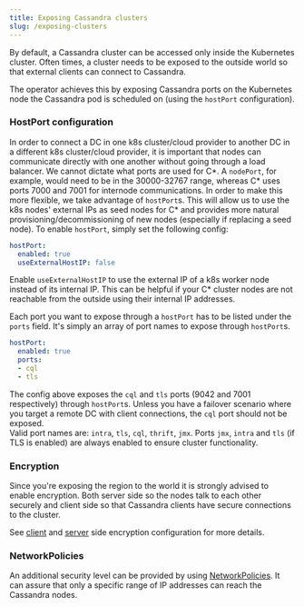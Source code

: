 ```yaml
---
title: Exposing Cassandra clusters
slug: /exposing-clusters
---
```


By default, a Cassandra cluster can be accessed only inside the Kubernetes cluster. Often times, a cluster needs to be exposed to the outside world so that external clients can connect to Cassandra.

The operator achieves this by exposing Cassandra ports on the Kubernetes node the Cassandra pod is scheduled on (using the `hostPort` configuration).

### HostPort configuration

In order to connect a DC in one k8s cluster/cloud provider to another DC in a different k8s cluster/cloud provider, it is important that nodes can communicate directly with one another without going through a load balancer.
We cannot dictate what ports are used for C*. A `nodePort`, for example, would need to be in the 30000-32767 range, whereas C* uses ports 7000 and 7001 for internode communications.
In order to make this more flexible, we take advantage of `hostPort`s. This will allow us to use the k8s nodes' external IPs as seed nodes for C* and provides more natural provisioning/decommissioning of new nodes (especially if replacing a seed node).
To enable `hostPort`, simply set the following config:

```yaml
hostPort:
  enabled: true
  useExternalHostIP: false
```

Enable `useExternalHostIP` to use the external IP of a k8s worker node instead of its internal IP.
This can be helpful if your C* cluster nodes are not reachable from the outside using their internal IP addresses.

Each port you want to expose through a `hostPort` has to be listed under the `ports` field. It's simply an array of port names to expose through `hostPort`s.

```yaml
hostPort:
  enabled: true
  ports:
  - cql
  - tls
```

The config above exposes the `cql` and `tls` ports (9042 and 7001 respectively) through `hostPort`s. Unless you have a failover scenario where you target a remote DC with client connections, the `cql` port should not be exposed.  
Valid port names are: `intra`, `tls`, `cql`, `thrift`, `jmx`. Ports `jmx`, `intra` and `tls` (if TLS is enabled) are always enabled to ensure cluster functionality.

### Encryption

Since you're exposing the region to the world it is strongly advised to enable encryption. Both server side so the nodes talk to each other securely and client side so that Cassandra clients have secure connections to the cluster.

See [client](security/client-tls-encryption-configuration.md) and [server](security/server-tls-encryption-configuration.md) side encryption configuration for more details.

### NetworkPolicies

An additional security level can be provided by using [NetworkPolicies](https://kubernetes.io/docs/concepts/services-networking/network-policies/). 
It can assure that only a specific range of IP addresses can reach the Cassandra nodes.